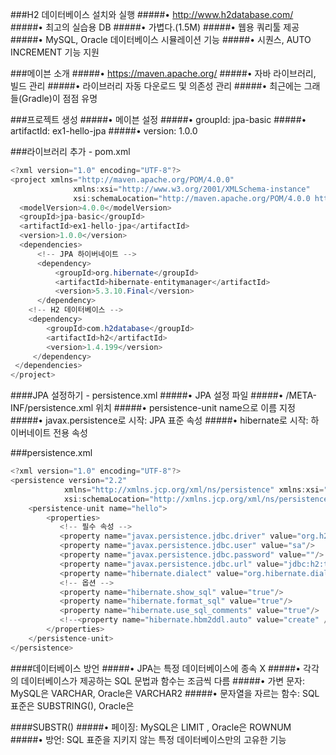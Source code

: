 ###H2 데이터베이스 설치와 실행
#####• http://www.h2database.com/
#####• 최고의 실습용 DB 
#####• 가볍다.(1.5M) 
#####• 웹용 쿼리툴 제공
#####• MySQL, Oracle 데이터베이스 시뮬레이션 기능
#####• 시퀀스, AUTO INCREMENT 기능 지원

###메이븐 소개
#####• https://maven.apache.org/ 
#####• 자바 라이브러리, 빌드 관리
#####• 라이브러리 자동 다운로드 및 의존성 관리
#####• 최근에는 그래들(Gradle)이 점점 유명

###프로젝트 생성
#####• 메이븐 설정
#####• groupId: jpa-basic 
#####• artifactId: ex1-hello-jpa 
#####• version: 1.0.0

###라이브러리 추가 - pom.xml
```java
<?xml version="1.0" encoding="UTF-8"?> 
<project xmlns="http://maven.apache.org/POM/4.0.0" 
              xmlns:xsi="http://www.w3.org/2001/XMLSchema-instance" 
              xsi:schemaLocation="http://maven.apache.org/POM/4.0.0 http://maven.apache.org/xsd/maven-4.0.0.xsd"> 
  <modelVersion>4.0.0</modelVersion> 
  <groupId>jpa-basic</groupId> 
  <artifactId>ex1-hello-jpa</artifactId> 
  <version>1.0.0</version> 
  <dependencies> 
      <!-- JPA 하이버네이트 --> 
      <dependency> 
          <groupId>org.hibernate</groupId> 
          <artifactId>hibernate-entitymanager</artifactId> 
          <version>5.3.10.Final</version> 
      </dependency> 
    <!-- H2 데이터베이스 --> 
    <dependency> 
        <groupId>com.h2database</groupId> 
        <artifactId>h2</artifactId> 
        <version>1.4.199</version> 
     </dependency> 
 </dependencies> 
</project> 
```

####JPA 설정하기 - persistence.xml
#####• JPA 설정 파일
#####• /META-INF/persistence.xml 위치
#####• persistence-unit name으로 이름 지정
#####• javax.persistence로 시작: JPA 표준 속성
#####• hibernate로 시작: 하이버네이트 전용 속성

###persistence.xml
```java
<?xml version="1.0" encoding="UTF-8"?> 
<persistence version="2.2" 
            xmlns="http://xmlns.jcp.org/xml/ns/persistence" xmlns:xsi="http://www.w3.org/2001/XMLSchema-instance" 
            xsi:schemaLocation="http://xmlns.jcp.org/xml/ns/persistence http://xmlns.jcp.org/xml/ns/persistence/persistence_2_2.xsd"> 
    <persistence-unit name="hello"> 
        <properties> 
           <!-- 필수 속성 --> 
           <property name="javax.persistence.jdbc.driver" value="org.h2.Driver"/> 
           <property name="javax.persistence.jdbc.user" value="sa"/> 
           <property name="javax.persistence.jdbc.password" value=""/> 
           <property name="javax.persistence.jdbc.url" value="jdbc:h2:tcp://localhost/~/test"/> 
           <property name="hibernate.dialect" value="org.hibernate.dialect.H2Dialect"/> 
           <!-- 옵션 --> 
           <property name="hibernate.show_sql" value="true"/> 
           <property name="hibernate.format_sql" value="true"/> 
           <property name="hibernate.use_sql_comments" value="true"/> 
           <!--<property name="hibernate.hbm2ddl.auto" value="create" />--> 
        </properties> 
    </persistence-unit> 
</persistence>
```

####데이터베이스 방언
#####• JPA는 특정 데이터베이스에 종속 X 
#####• 각각의 데이터베이스가 제공하는 SQL 문법과 함수는 조금씩 다름
#####• 가변 문자: MySQL은 VARCHAR, Oracle은 VARCHAR2 
#####• 문자열을 자르는 함수: SQL 표준은 SUBSTRING(), Oracle은

####SUBSTR() 
#####• 페이징: MySQL은 LIMIT , Oracle은 ROWNUM 
#####• 방언: SQL 표준을 지키지 않는 특정 데이터베이스만의 고유한 기능

